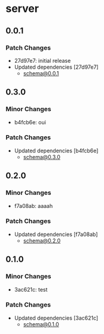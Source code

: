 # server

## 0.0.1

### Patch Changes

- 27d97e7: initial release
- Updated dependencies [27d97e7]
  - schema@0.0.1

## 0.3.0

### Minor Changes

- b4fcb6e: oui

### Patch Changes

- Updated dependencies [b4fcb6e]
  - schema@0.3.0

## 0.2.0

### Minor Changes

- f7a08ab: aaaah

### Patch Changes

- Updated dependencies [f7a08ab]
  - schema@0.2.0

## 0.1.0

### Minor Changes

- 3ac621c: test

### Patch Changes

- Updated dependencies [3ac621c]
  - schema@0.1.0
